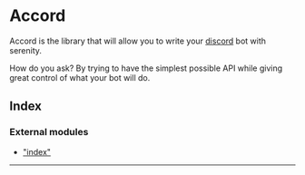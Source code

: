 
# Accord

Accord is the library that will allow you to write your [discord](https://discordapp.com)
bot with serenity.

How do you ask? By trying to have the simplest possible API while giving great control of
what your bot will do.



## Index

### External modules

* ["index"](modules/_index_.md)



---
